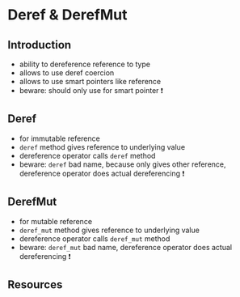 # Deref & DerefMut



## Introduction

- ability to dereference reference to type
- allows to use deref coercion
- allows to use smart pointers like reference
- beware: should only use for smart pointer ❗️



## Deref

- for immutable reference
- `deref` method gives reference to underlying value
- dereference operator calls `deref` method
- beware: `deref` bad name, because only gives other reference, dereference operator does actual dereferencing ❗️



## DerefMut

- for mutable reference
- `deref_mut` method gives reference to underlying value
- dereference operator calls `deref_mut` method
- beware: `deref_mut` bad name, dereference operator does actual dereferencing ❗️



## Resources
